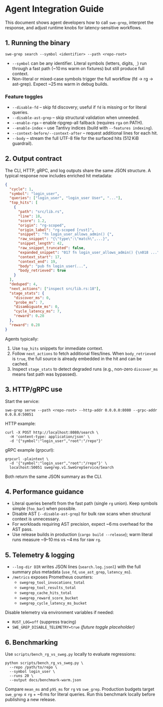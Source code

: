 # Agent Integration Guide

This document shows agent developers how to call `swe-grep`, interpret the
response, and adjust runtime knobs for latency-sensitive workflows.

## 1. Running the binary

```
swe-grep search --symbol <identifier> --path <repo-root>
```

- `--symbol` can be any identifier. Literal symbols (letters, digits, `_`) run
  through a fast path (~10 ms warm on fixtures) but still produce full context.
- Non-literal or mixed-case symbols trigger the full workflow (fd → rg →
  ast-grep). Expect ~25 ms warm in debug builds.

### Feature toggles

- `--disable-fd` – skip fd discovery; useful if `fd` is missing or for literal queries.
- `--disable-ast-grep` – skip structural validation when unneeded.
- `--enable-rga` – enable ripgrep-all fallback (requires `rga` on PATH).
- `--enable-index` – use Tantivy indices (build with `--features indexing`).
- `--context-before/--context-after` – request additional lines for each hit.
- `--body` – stream the full UTF-8 file for the surfaced hits (512 KiB guardrail).

## 2. Output contract

The CLI, HTTP, gRPC, and log outputs share the same JSON structure. A typical
response now includes enriched hit metadata:

```json
{
  "cycle": 1,
  "symbol": "login_user",
  "queries": ["login_user", "login_user User", "..."],
  "top_hits": [
    {
      "path": "src/lib.rs",
      "line": 18,
      "score": 1.2,
      "origin": "rg-scoped",
      "origin_label": "rg-scoped [rust]",
      "snippet": "fn login_user_allows_admin() {",
      "raw_snippet": "{\"type\":\"match\",...}",
      "snippet_length": 42,
      "raw_snippet_truncated": false,
      "expanded_snippet": "017 fn login_user_allows_admin() {\n018 ...",
      "context_start": 17,
      "context_end": 19,
      "body": "pub fn login_user(...",
      "body_retrieved": true
    }
  ],
  "deduped": 4,
  "next_actions": ["inspect src/lib.rs:18"],
  "stage_stats": {
    "discover_ms": 0,
    "probe_ms": 7,
    "disambiguate_ms": 0,
    "cycle_latency_ms": 7,
    "reward": 0.28
  },
  "reward": 0.28
}
```

Agents typically:

1. Use `top_hits` snippets for immediate context.
2. Follow `next_actions` to fetch additional files/lines. When `body_retrieved`
   is `true`, the full source is already embedded in the hit and can be cached.
3. Inspect `stage_stats` to detect degraded runs (e.g., non-zero `discover_ms`
   means fast path was bypassed).

## 3. HTTP/gRPC use

Start the service:

```
swe-grep serve --path <repo-root> --http-addr 0.0.0.0:8080 --grpc-addr 0.0.0.0:50051
```

HTTP example:

```
curl -X POST http://localhost:8080/search \
  -H 'content-type: application/json' \
  -d '{"symbol":"login_user","root":"/repo"}'
```

gRPC example (grpcurl):

```
grpcurl -plaintext \
  -d '{"symbol":"login_user","root":"/repo"}' \
  localhost:50051 swegrep.v1.SweGrepService/Search
```

Both return the same JSON summary as the CLI.

## 4. Performance guidance

- Literal queries benefit from the fast path (single `rg` union). Keep symbols
  simple (`foo_bar`) when possible.
- Disable AST (`--disable-ast-grep`) for bulk raw scans when structural context
  is unnecessary.
- For workloads requiring AST precision, expect ~6 ms overhead for the AST pass.
- Use release builds in production (`cargo build --release`); warm literal runs
  measure ~9–10 ms vs ~4 ms for raw `rg`.

## 5. Telemetry & logging

- `--log-dir DIR` writes JSON lines (`search.log.jsonl`) with the full summary
  plus metadata (`use_fd`, `use_ast_grep`, `latency_ms`).
- `/metrics` exposes Prometheus counters:
  - `swegrep_tool_invocations_total`
  - `swegrep_tool_results_total`
  - `swegrep_cache_hits_total`
  - `swegrep_reward_score_bucket`
  - `swegrep_cycle_latency_ms_bucket`

Disable telemetry via environment variables if needed:
- `RUST_LOG=off` (suppress tracing)
- `SWE_GREP_DISABLE_TELEMETRY=true` *(future toggle placeholder)*

## 6. Benchmarking

Use `scripts/bench_rg_vs_sweg.py` locally to evaluate regressions:

```
python scripts/bench_rg_vs_sweg.py \
  --repo /path/to/repo \
  --symbol login_user \
  --runs 20 \
  --output docs/benchmark-warm.json
```

Compare `mean_ms` and `p95_ms` for `rg` vs `swe_grep`. Production budgets target
`swe_grep` ≤ `rg` + ~6 ms for literal queries. Run this benchmark locally before
publishing a new release.
